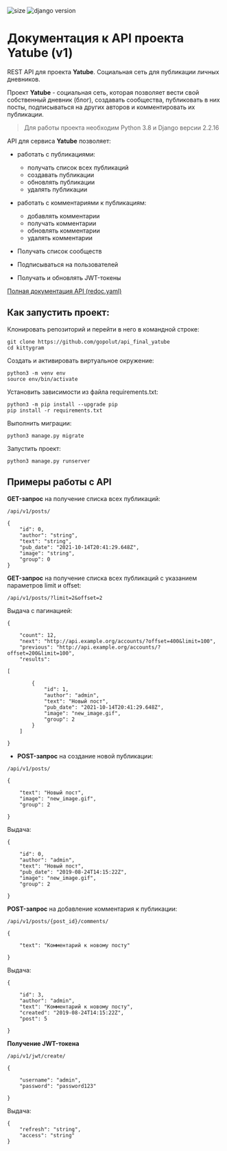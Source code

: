 ![size](https://img.shields.io/github/languages/code-size/gopolut/api_final_yatube)
![django version](https://img.shields.io/pypi/pyversions/Django)

# Документация к API проекта Yatube (v1)

REST API для проекта **Yatube**. Социальная сеть для публикации личных дневников.

Проект **Yatube** - социальная сеть, которая позволяет вести свой собственный дневник (блог),
создавать сообщества, публиковать в них посты, подписываться на других авторов и комментировать их публикации.

> Для работы проекта необходим Python 3.8 и Django версии 2.2.16

API для сервиса **Yatube** позволяет:
+ работать с публикациями:
  + получать список всех публикаций
  + создавать публикации
  + обновлять публикации
  + удалять публикации

+ работать с комментариями к публикациям:
  + добавлять комментарии
  + получать комментарии
  + обновлять комментарии
  + удалять комментарии

+ Получать список сообществ
+ Подписываться на пользователей
+ Получать и обновлять JWT-токены

[Полная документация API (redoc.yaml)](https://github.com/gopolut/api_final_yatube/blob/master/yatube_api/static/redoc.yaml)

## Как запустить проект:

Клонировать репозиторий и перейти в него в командной строке:

```
git clone https://github.com/gopolut/api_final_yatube
cd kittygram
```

Cоздать и активировать виртуальное окружение:

```
python3 -m venv env
source env/bin/activate
```
Установить зависимости из файла requirements.txt:

```
python3 -m pip install --upgrade pip
pip install -r requirements.txt
```

Выполнить миграции:

```
python3 manage.py migrate
```

Запустить проект:

```
python3 manage.py runserver
```

## Примеры работы с API

**GET-запрос** на получение списка всех публикаций:

`/api/v1/posts/`

```
{
    "id": 0,
    "author": "string",
    "text": "string",
    "pub_date": "2021-10-14T20:41:29.648Z",
    "image": "string",
    "group": 0
}
```
**GET-запрос** на получение списка всех публикаций с указанием параметров limit и offset:

`/api/v1/posts/?limit=2&offset=2`

Выдача с пагинацией:

```
{

    "count": 12,
    "next": "http://api.example.org/accounts/?offset=400&limit=100",
    "previous": "http://api.example.org/accounts/?offset=200&limit=100",
    "results": 

[

        {
            "id": 1,
            "author": "admin",
            "text": "Новый пост",
            "pub_date": "2021-10-14T20:41:29.648Z",
            "image": "new_image.gif",
            "group": 2
        }
    ]

}
```
* **POST-запрос** на создание новой публикации:

`/api/v1/posts/`

```
{

    "text": "Новый пост",
    "image": "new_image.gif",
    "group": 2

}
```

Выдача:

```
{

    "id": 0,
    "author": "admin",
    "text": "Новый пост",
    "pub_date": "2019-08-24T14:15:22Z",
    "image": "new_image.gif",
    "group": 2

}
```

**POST-запрос** на добавление комментария к публикации:

`/api/v1/posts/{post_id}/comments/`

```
{

    "text": "Комментарий к новому посту"

}
```

Выдача:

```
{

    "id": 3,
    "author": "admin",
    "text": "Комментарий к новому посту",
    "created": "2019-08-24T14:15:22Z",
    "post": 5

}
```

**Получение JWT-токена**

`/api/v1/jwt/create/`

```
{

    "username": "admin",
    "password": "password123"

}
```

Выдача:

```
{
    "refresh": "string",
    "access": "string"
}
```